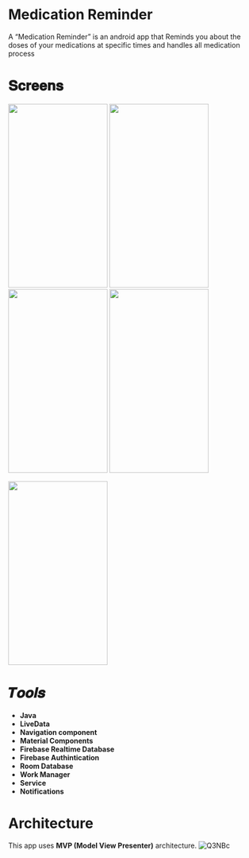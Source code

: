 # Medication Reminder
A “Medication Reminder” is an android app that Reminds you about the doses of your medications at specific times and handles all medication process
# 𝐒𝐜𝐫𝐞𝐞𝐧𝐬
<img src="https://user-images.githubusercontent.com/80238599/180574235-31de1f2a-35e3-443b-b52c-5bdf0db96d4a.jpeg" width=200  height=370> <img src="https://user-images.githubusercontent.com/80238599/180574237-e2e5e52d-04ca-4ee9-ad21-f89a176143cc.jpeg" width=200  height=370> <img src="https://user-images.githubusercontent.com/80238599/180574232-a2c474ac-7caa-425b-905c-1c74725ec197.jpeg" width=200  height=370> <img src="https://user-images.githubusercontent.com/80238599/180574230-2c38c083-db67-471b-896b-c4eaf57ecbd1.jpeg" width=200  height=370>

<img src="https://user-images.githubusercontent.com/80238599/180574229-f3b5d14d-5dc4-428c-a9c3-a0665371197c.jpeg" width=200  height=370>


# 𝑻𝒐𝒐𝒍𝒔
- **Java**
- **LiveData**
- **Navigation component**
- **Material Components**
- **Firebase Realtime Database**
- **Firebase Authintication**
- **Room Database**
- **Work Manager**
- **Service**
- **Notifications**
# Architecture 
This app uses **MVP (Model View Presenter)** architecture.
![Q3NBc](https://user-images.githubusercontent.com/80238599/180574826-f614321e-d5f7-41fd-bd19-b7b76286e9a8.png)
